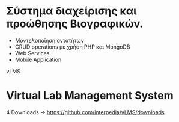 Σύστημα διαχείρισης και προώθησης Βιογραφικών.
===
* Μοντελοποίηση οντοτήτων 
* CRUD operations με χρήση PHP και MongoDB
* Web Services
* Mobile Application


vLMS

Virtual Lab Management System
===
4 Downloads -> https://github.com/interpedia/vLMS/downloads
